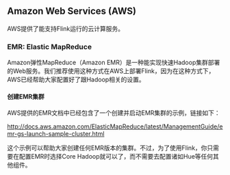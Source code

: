 ## Amazon Web Services (AWS)
AWS提供了能支持Flink运行的云计算服务。

### EMR: Elastic MapReduce

Amazon弹性MapReduce（Amazon EMR）是一种能实现快速Hadoop集群部署的Web服务。我们推荐使用这种方式在AWS上部署Flink，因为在这种方式下，AWS已经帮助大家配置好了跟Hadoop相关的设置。

#### 创建EMR集群
AWS提供的EMR文档中已经包含了一个创建并启动EMR集群的示例，链接如下：

http://docs.aws.amazon.com/ElasticMapReduce/latest/ManagementGuide/emr-gs-launch-sample-cluster.html

这个示例可以帮助大家创建任何EMR版本的集群。不过，为了使用Flink，你只需要在配置EMR时选择Core Hadoop就可以了，而不需要去配置诸如Hue等任何其他组件。
